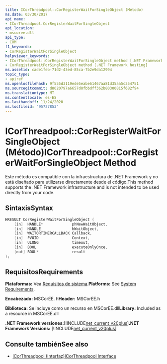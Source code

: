 ```yaml
---
title: ICorThreadpool::CorRegisterWaitForSingleObject (Método)
ms.date: 03/30/2017
api_name:
- ICorThreadpool.CorRegisterWaitForSingleObject
api_location:
- mscoree.dll
api_type:
- COM
f1_keywords:
- CorRegisterWaitForSingleObject
helpviewer_keywords:
- ICorThreadpool::CorRegisterWaitForSingleObject method [.NET Framework hosting]
- CorRegisterWaitForSingleObject method [.NET Framework hosting]
ms.assetid: cade1feb-71d2-43ed-85ca-7b2e9da12994
topic_type:
- apiref
ms.openlocfilehash: 9f555d3119ede5eabe61467aa81d35aa5c354751
ms.sourcegitcommit: d8020797a6657d0fbbdff362b80300815f682f94
ms.translationtype: MT
ms.contentlocale: es-ES
ms.lasthandoff: 11/24/2020
ms.locfileid: "95727853"
---
```

# <a name="icorthreadpoolcorregisterwaitforsingleobject-method"></a><span data-ttu-id="a454e-102">ICorThreadpool::CorRegisterWaitForSingleObject (Método)</span><span class="sxs-lookup"><span data-stu-id="a454e-102">ICorThreadpool::CorRegisterWaitForSingleObject Method</span></span>

<span data-ttu-id="a454e-103">Este método es compatible con la infraestructura de .NET Framework y no está diseñado para utilizarse directamente desde el código.</span><span class="sxs-lookup"><span data-stu-id="a454e-103">This method supports the .NET Framework infrastructure and is not intended to be used directly from your code.</span></span>  
  
## <a name="syntax"></a><span data-ttu-id="a454e-104">Sintaxis</span><span class="sxs-lookup"><span data-stu-id="a454e-104">Syntax</span></span>  
  
```cpp  
HRESULT CorRegisterWaitForSingleObject (  
    [in]  HANDLE*             phNewWaitObject,  
    [in]  HANDLE              hWaitObject,  
    [in]  WAITORTIMERCALLBACK Callback,  
    [in]  PVOID               Context,  
    [in]  ULONG               timeout,  
    [in]  BOOL                executeOnlyOnce,  
    [out] BOOL*               result  
);  
```  
  
## <a name="requirements"></a><span data-ttu-id="a454e-105">Requisitos</span><span class="sxs-lookup"><span data-stu-id="a454e-105">Requirements</span></span>  

 <span data-ttu-id="a454e-106">**Plataformas:** Vea [Requisitos de sistema](../../get-started/system-requirements.md).</span><span class="sxs-lookup"><span data-stu-id="a454e-106">**Platforms:** See [System Requirements](../../get-started/system-requirements.md).</span></span>  
  
 <span data-ttu-id="a454e-107">**Encabezado:** MSCorEE. h</span><span class="sxs-lookup"><span data-stu-id="a454e-107">**Header:** MSCorEE.h</span></span>  
  
 <span data-ttu-id="a454e-108">**Biblioteca:** Se incluye como un recurso en MSCorEE.dll</span><span class="sxs-lookup"><span data-stu-id="a454e-108">**Library:** Included as a resource in MSCorEE.dll</span></span>  
  
 <span data-ttu-id="a454e-109">**.NET Framework versiones:**[!INCLUDE[net_current_v20plus](../../../../includes/net-current-v20plus-md.md)]</span><span class="sxs-lookup"><span data-stu-id="a454e-109">**.NET Framework Versions:** [!INCLUDE[net_current_v20plus](../../../../includes/net-current-v20plus-md.md)]</span></span>  
  
## <a name="see-also"></a><span data-ttu-id="a454e-110">Consulte también</span><span class="sxs-lookup"><span data-stu-id="a454e-110">See also</span></span>

- [<span data-ttu-id="a454e-111">ICorThreadpool (Interfaz)</span><span class="sxs-lookup"><span data-stu-id="a454e-111">ICorThreadpool Interface</span></span>](icorthreadpool-interface.md)
